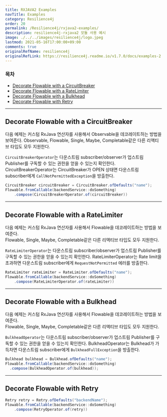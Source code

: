 ```yaml
---
title: RXJAVA2 Examples
navTitle: Examples
category: Resilience4j
order: 20
permalink: /Resilience4j/rxjava2-examples/
description: resilience4j-rxjava2 모듈 사용 예시
image: ./../../images/resilience4j/logo.jpeg
lastmod: 2021-05-16T17:00:00+09:00
comments: true
originalRefName: resilience4j
originalRefLink: https://resilience4j.readme.io/v1.7.0/docs/examples-2
---
```


### 목차

- [Decorate Flowable with a CircuitBreaker](#decorate-flowable-with-a-circuitbreaker)
- [Decorate Flowable with a RateLimiter](#decorate-flowable-with-a-ratelimiter)
- [Decorate Flowable with a Bulkhead](#decorate-flowable-with-a-bulkhead)
- [Decorate Flowable with Retry](#decorate-flowable-with-retry)

---

## Decorate Flowable with a CircuitBreaker

다음 예제는 커스텀 RxJava 연산자를 사용해서 Observable을 데코레이트하는 방법을 보여준다. Observable, Flowable, Single, Maybe, Completable같은 다른 리액티브 타입도 모두 지원한다.

`CircuitBreakerOperator`는 다운스트림 subscriber/observer가 업스트림 Publisher를 구독할 수 있는 권한을 얻을 수 있는지 확인한다. CircuitBreakerOperator는 CircuitBreaker가 OPEN 상태면 다운스트림 subscriber에게 `CallNotPermittedException`을 방출한다.

```java
CircuitBreaker circuitBreaker = CircuitBreaker.ofDefaults("name");
Flowable.fromCallable(backendService::doSomething)
    .compose(CircuitBreakerOperator.of(circuitBreaker))
```

---

## Decorate Flowable with a RateLimiter

다음 예제는 커스텀 RxJava 연산자를 사용해서 Flowable을 데코레이트하는 방법을 보여준다.<br>Flowable, Single, Maybe, Completable같은 다른 리액티브 타입도 모두 지원한다.

`RateLimiterOperator`는 다운스트림 subscriber/observer가 업스트림 Publisher를 구독할 수 있는 권한을 얻을 수 있는지 확인한다. RateLimiterOperator는 Rate limit을 초과하면 다운스트림 subscriber에게 `RequestNotPermitted` 에러를 방출한다.

```java
RateLimiter rateLimiter = RateLimiter.ofDefaults("name");
Flowable.fromCallable(backendService::doSomething)
    .compose(RateLimiterOperator.of(rateLimiter))
```

---

## Decorate Flowable with a Bulkhead

다음 예제는 커스텀 RxJava 연산자를 사용해서 Flowable을 데코레이트하는 방법을 보여준다.<br>Flowable, Single, Maybe, Completable같은 다른 리액티브 타입도 모두 지원한다.

`BulkheadOperator`는 다운스트림 subscriber/observer가 업스트림 Publisher를 구독할 수 있는 권한을 얻을 수 있는지 확인한다. BulkheadOperator는 Bulkhead가 가득차면 다운스트림 subscriber에게 `BulkheadFullException`을 방출한다.

```java
Bulkhead bulkhead = Bulkhead.ofDefaults("name");
Flowable.fromCallable(backendService::doSomething)
  .compose(BulkheadOperator.of(bulkhead));
```

---

## Decorate Flowable with Retry

```java
Retry retry = Retry.ofDefaults("backendName");
Flowable.fromCallable(backendService::doSomething)
    .compose(RetryOperator.of(retry))
```